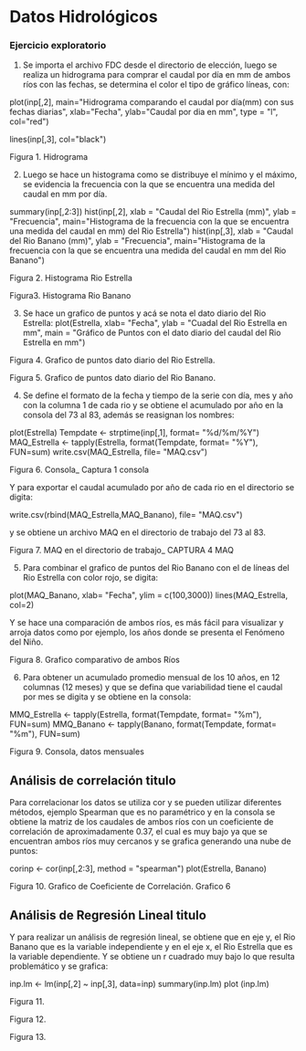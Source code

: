 # Datos Hidrológicos 

### Ejercicio exploratorio

1. Se importa el archivo FDC desde el directorio de elección, luego se realiza un hidrograma para comprar el caudal por día en mm de ambos ríos con las fechas, se determina el color  el tipo de gráfico líneas, con: 

plot(inp[,2], main="Hidrograma comparando el caudal por día(mm) con sus fechas diarias", xlab="Fecha", ylab="Caudal por dia en mm", type = "l", col="red")

lines(inp[,3], col="black")

Figura 1. Hidrograma 


2. Luego se hace un histograma como se distribuye el mínimo y el máximo, se evidencia la frecuencia con la que se encuentra una medida del caudal en mm por día.

summary(inp[,2:3])
hist(inp[,2], xlab = "Caudal del Rio Estrella (mm)", ylab = "Frecuencia", main="Histograma de la frecuencia con la que se encuentra una medida del caudal en mm) del Rio Estrella")
hist(inp[,3], xlab = "Caudal del Rio Banano (mm)", ylab = "Frecuencia", main="Histograma de la frecuencia con la que se encuentra una medida del caudal en mm del Rio Banano")

Figura 2. Histograma Rio Estrella 

Figura3. Histograma Rio Banano


3. Se hace un grafico de puntos y acá se nota el dato diario del Rio Estrella:
plot(Estrella, xlab= "Fecha", ylab = "Cuadal del Rio Estrella en mm", main = "Gráfico de Puntos con el dato diario del caudal del Rio Estrella en mm") 

Figura 4. Grafico de puntos dato diario del Rio Estrella. 

Figura 5. Grafico de puntos dato diario del Rio Banano.


4. Se define el formato de la fecha y tiempo de la serie con día, mes y año con la columna 1 de cada rio y se obtiene el acumulado por año en la consola del 73 al 83, además se reasignan los nombres:

plot(Estrella)
Tempdate <- strptime(inp[,1], format= "%d/%m/%Y")
MAQ_Estrella <- tapply(Estrella, format(Tempdate, format= "%Y"), FUN=sum)
write.csv(MAQ_Estrella, file= "MAQ.csv")

Figura 6. Consola_ Captura 1 consola

Y para exportar el caudal acumulado por año de cada rio en el directorio se digita:

write.csv(rbind(MAQ_Estrella,MAQ_Banano), file= "MAQ.csv")

y se obtiene un archivo MAQ en el directorio de trabajo del 73 al 83.

Figura 7. MAQ en el directorio de trabajo_ CAPTURA 4 MAQ

5. Para combinar el grafico de puntos del Rio Banano con el de líneas del Rio Estrella con color rojo,  se digita:

plot(MAQ_Banano, xlab= "Fecha", ylim = c(100,3000))
lines(MAQ_Estrella, col=2)

Y se hace una comparación de ambos ríos, es más fácil para visualizar y arroja datos como por ejemplo, los años donde se presenta el Fenómeno del Niño.

Figura 8. Grafico comparativo de ambos Ríos
 
6. Para obtener un acumulado promedio mensual de los 10 años, en 12 columnas (12 meses) y que se defina  que variabilidad tiene el caudal por mes se digita y se obtiene en la consola:  

MMQ_Estrella <- tapply(Estrella, format(Tempdate, format= "%m"), FUN=sum)
MMQ_Banano <- tapply(Banano, format(Tempdate, format= "%m"), FUN=sum)

Figura 9. Consola, datos mensuales 

## Análisis de correlación titulo

Para correlacionar los datos se utiliza cor y se pueden utilizar diferentes métodos, ejemplo Spearman que es no paramétrico y en la consola se obtiene la matriz de los caudales de ambos ríos con un coeficiente de correlación de aproximadamente 0.37, el cual es muy bajo ya que se encuentran ambos ríos muy cercanos y se grafica generando una nube de puntos:

corinp <- cor(inp[,2:3], method = "spearman")
plot(Estrella, Banano)

Figura 10. Grafico de Coeficiente de Correlación.  Grafico 6

## Análisis de Regresión Lineal titulo

Y para realizar un análisis de regresión lineal, se obtiene que en eje y, el Rio Banano que es la variable independiente  y en el eje x, el Rio Estrella que es la variable dependiente. Y se obtiene un r cuadrado muy bajo lo que resulta problemático y se grafica:

inp.lm <- lm(inp[,2] ~ inp[,3], data=inp)
summary(inp.lm)
plot (inp.lm)

Figura 11.

Figura 12.

Figura 13. 

